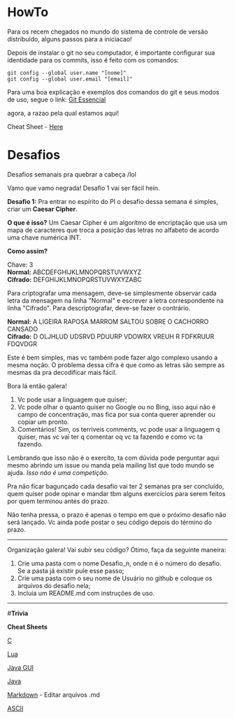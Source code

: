 HowTo
=====

Para os recem chegados no mundo do sistema de controle de versão distribuído, alguns passos para a iniciacao!

Depois de instalar o git no seu computador, é importante configurar sua identidade para os commits, isso é feito com os comandos:

    git config --global user.name "[nome]"  
    git config --global user.email "[email]"

Para uma boa explicação e exemplos dos comandos do git e seus modos de uso, segue o link: [Git Essencial][git]

agora, a razao pela qual estamos aqui!

Cheat Sheet - [Here](http://www.cheat-sheets.org/saved-copy/git-cheat-sheet.svg "Cheat Sheet")


Desafios
========

Desafios semanais pra quebrar a cabeça /lol

Vamo que vamo negrada! Desafio 1 vai ser fácil hein.

**Desafio 1:** Pra entrar no espírito do PI o desafio dessa semana é simples, criar um **Caesar Cipher**.

**O que é isso?**
Um Caesar Cipher é um algorítmo de encriptação que usa um mapa de caracteres que troca a posição das letras no alfabeto de acordo uma chave numérica INT.

**Como assim?**

Chave: 3   
**Normal:**  ABCDEFGHIJKLMNOPQRSTUVWXYZ  
**Cifrado:** DEFGHIJKLMNOPQRSTUVWXYZABC

Para criptografar uma mensagem, deve-se simplesmente observar cada letra da mensagem na linha "Normal" e escrever a letra correspondente na linha "Cifrado". Para descriptografar, deve-se fazer o contrário.

**Normal:**  A LIGEIRA RAPOSA MARROM SALTOU SOBRE O CACHORRO CANSADO  
**Cifrado:** D OLJHLUD UDSRVD PDUURP VDOWRX VREUH R FDFKRUUR FDQVDGR

Este é bem simples, mas vc também pode fazer algo complexo usando a mesma noção. O problema dessa cifra é que como as letras são sempre as mesmas da pra decodificar mais fácil.

Bora lá então galera!

1. Vc pode usar a linguagem que quiser;  
2. Vc pode olhar o quanto quiser no Google ou no Bing, isso aqui não é campo de concentração, mas fica por sua conta querer aprender ou copiar um pronto.  
3. Comentários! Sim, os terríveis comments, vc pode usar a linguagem q quiser, mas vc vai ter q comentar oq vc ta fazendo e como vc ta fazendo.

Lembrando que isso não é o exercíto, ta com dúvida pode perguntar aqui mesmo
abrindo um issue ou manda pela mailing list que todo mundo se ajuda. *Isso não é uma competição*.

Pra não ficar bagunçado cada desafio vai ter 2 semanas pra ser concluído, quem quiser pode opinar e mandar tbm alguns exercícios para serem feitos por quem terminou antes do prazo.

Não tenha pressa, o prazo é apenas o tempo em que o próximo desafio não será lançado. Vc ainda pode postar o seu código depois do término do prazo.


--------------------------------------------------------------------------

Organização galera! Vai subir seu código? Ótimo, faça da seguinte maneira:  
1. Crie uma pasta com o nome Desafio\_n, onde n é o número do desafio. Se a pasta já existir pule esse passo;  
2. Crie uma pasta com o seu nome de Usuário no github e coloque os arquivos do desafio nela;  
3. Incluia um README.md com instruções de uso.


[git]: http://git-scm.com/book/pt-br/Git-Essencial-Obtendo-um-Reposit%C3%B3rio-Git



--------------------------------------------------------------------------
#**Trivia**

**Cheat Sheets**

[C](http://www.digilife.be/quickreferences/QRC/C%20Reference%20Card%20%28ANSI%29%202.2.pdf "C Cheat Sheet")

[Lua](http://www.ewald-arnold.de/lua/lua-apiref.pdf "Lua C API Cheat Sheet")

[Java GUI](http://refcardz.dzone.com/refcardz/getting-started-java-gui "Java GUI Cheat Sheet")

[Java](http://mindprod.com/jgloss/jcheat.html "Java Core Cheat Sheet")

[Markdown](http://warpedvisions.org/projects/markdown-cheat-sheet.md "Markdown Cheat Sheet") - Editar arquivos .md

[ASCII](http://www.petefreitag.com/cheatsheets/ascii-codes/ "Ascii Cheat Sheet")

